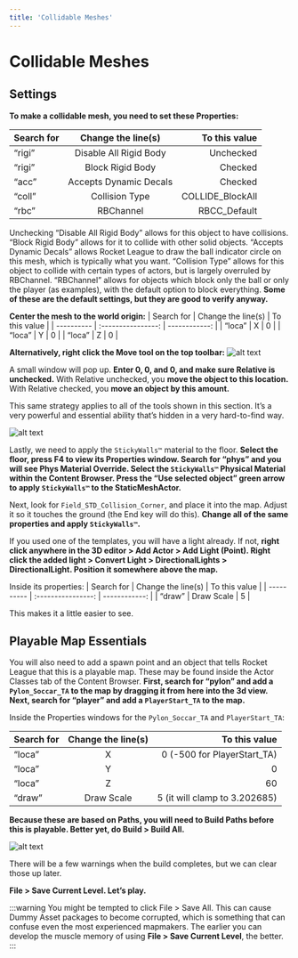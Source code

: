```yaml
---
title: 'Collidable Meshes'
---
```

# Collidable Meshes <Badge text="important" type="tip"/>

## Settings

**To make a collidable mesh, you need to set these Properties:**

| Search for |   Change the line(s)   |    To this value |
| ---------- | :--------------------: | ---------------: |
| “rigi”     | Disable All Rigid Body |        Unchecked |
| “rigi”     |    Block Rigid Body    |          Checked |
| “acc”      | Accepts Dynamic Decals |          Checked |
| “coll”     |     Collision Type     | COLLIDE_BlockAll |
| “rbc”      |       RBChannel        |     RBCC_Default |

Unchecking “Disable All Rigid Body” allows for this object to have collisions. “Block Rigid Body” allows for it to collide with other solid objects. “Accepts Dynamic Decals” allows Rocket League to draw the ball indicator circle on this mesh, which is typically what you want. “Collision Type” allows for this object to collide with certain types of actors, but is largely overruled by RBChannel. “RBChannel” allows for objects which block only the ball or only the player (as examples), with the default option to block everything. **Some of these are the default settings, but they are good to verify anyway.**

**Center the mesh to the world origin:**
| Search for | Change the line(s) | To this value |
| ---------- | :----------------: | ------------: |
| “loca”     |         X          |             0 |
| “loca”     |         Y          |             0 |
| “loca”     |         Z          |             0 |

**Alternatively, right click the Move tool on the top toolbar:** ![alt text](/images/UDK/essential/image76.png)

A small window will pop up. **Enter 0, 0, and 0, and make sure Relative is unchecked.** With Relative unchecked, you **move the object to this location.** With Relative checked, you **move an object by this amount.**

This same strategy applies to all of the tools shown in this section. It’s a very powerful and essential ability that’s hidden in a very hard-to-find way.

![alt text](/images/UDK/basics/image136.png "Let’s get sticky, together")

Lastly, we need to apply the `StickyWalls™` material to the floor. **Select the floor, press F4 to view its Properties window. Search for “phys” and you will see Phys Material Override. Select the `StickyWalls™` Physical Material within the Content Browser. Press the “Use selected object” green arrow to apply `StickyWalls™` to the StaticMeshActor.**

Next, look for `Field_STD_Collision_Corner`, and place it into the map. Adjust it so it touches the ground (the End key will do this). **Change all of the same properties and apply `StickyWalls™`.**

If you used one of the templates, you will have a light already. If not, **right click anywhere in the 3D editor > Add Actor > Add Light (Point). Right click the added light > Convert Light > DirectionalLights > DirectionalLight. Position it somewhere above the map.**

Inside its properties:
| Search for | Change the line(s) | To this value |
| ---------- | :----------------: | ------------: |
| “draw”     |     Draw Scale     |             5 |

This makes it a little easier to see.

## Playable Map Essentials

You will also need to add a spawn point and an object that tells Rocket League that this is a playable map. These may be found inside the Actor Classes tab of the Content Browser. **First, search for “pylon” and add a `Pylon_Soccar_TA` to the map by dragging it from here into the 3d view. Next, search for “player” and add a `PlayerStart_TA` to the map.**

Inside the Properties windows for the `Pylon_Soccar_TA` and `PlayerStart_TA`:

| Search for | Change the line(s) |                 To this value |
| ---------- | :----------------: | ----------------------------: |
| “loca”     |         X          |   0 (-500 for PlayerStart_TA) |
| “loca”     |         Y          |                             0 |
| “loca”     |         Z          |                            60 |
| “draw”     |     Draw Scale     | 5 (it will clamp to 3.202685) |

**Because these are based on Paths, you will need to Build Paths before this is playable. Better yet, do Build > Build All.**

![alt text](/images/UDK/basics/image130.png "The next big hit")

There will be a few warnings when the build completes, but we can clear those up later.

**File > Save Current Level. Let’s play.**

:::warning
You might be tempted to click File > Save All. This can cause Dummy Asset packages to become corrupted, which is something that can confuse even the most experienced mapmakers. The earlier you can develop the muscle memory of using **File > Save Current Level**, the better.
:::
